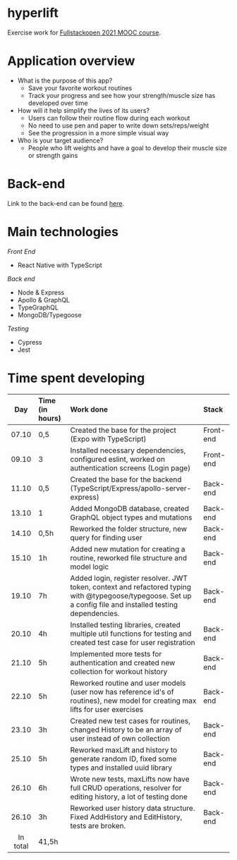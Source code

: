 # hyperlift
Exercise work for [Fullstackopen 2021 MOOC course](https://fullstackopen.com/).

# Application overview

- What is the purpose of this app?
    - Save your favorite workout routines
    - Track your progress and see how your strength/muscle size has developed over time
- How will it help simplify the lives of its users?
    - Users can follow their routine flow during each workout
    - No need to use pen and paper to write down sets/reps/weight
    - See the progression in a more simple visual way
- Who is your target audience?
    - People who lift weights and have a goal to develop their muscle size or strength gains

# Back-end
Link to the back-end can be found [here](https://github.com/didzis1/hyperlift-backend).
    
# Main technologies
*Front End*
- React Native with TypeScript

*Back end*
- Node & Express
- Apollo & GraphQL
- TypeGraphQL
- MongoDB/Typegoose

*Testing*
- Cypress
- Jest


# Time spent developing

| Day   | Time (in hours) | Work done | Stack |
| :----:|:-----| :---| :----|
| 07.10 | 0,5    | Created the base for the project (Expo with TypeScript) | Front-end |
| 09.10 | 3    | Installed necessary dependencies, configured eslint, worked on authentication screens (Login page) | Front-end |
| 11.10 | 0,5    | Created the base for the backend (TypeScript/Express/apollo-server-express) | Back-end |
| 13.10 | 1 | Added MongoDB database, created GraphQL object types and mutations | Back-end |
| 14.10 | 0,5h | Reworked the folder structure, new query for finding user | Back-end |
| 15.10 | 1h | Added new mutation for creating a routine, reworked file structure and model logic | Back-end |
| 19.10 | 7h | Added login, register resolver. JWT token, context and refactored typing with @typegoose/typegoose. Set up a config file and installed testing dependencies. | Back-end |
| 20.10 | 4h | Installed testing libraries, created multiple util functions for testing and created test case for user registration | Back-end |
| 21.10 | 5h | Implemented more tests for authentication and created new collection for workout history | Back-end |
| 22.10 | 5h | Reworked routine and user models (user now has reference id's of routines), new model for creating max lifts for user exercises  | Back-end |
| 23.10 | 3h | Created new test cases for routines, changed History to be an array of user instead of own collection | Back-end |
| 25.10 | 5h | Reworked maxLift and history to generate random ID, fixed some types and installed uuid library | Back-end |
| 26.10 | 6h | Wrote new tests, maxLifts now have full CRUD operations, resolver for editing history, a lot of testing done | Back-end |
| 26.10 | 3h | Reworked user history data structure. Fixed AddHistory and EditHistory, tests are broken. | Back-end |
| In total   | 41,5h   | | 
